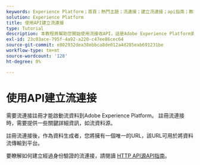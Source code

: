 ```yaml
---
keywords: Experience Platform；首頁；熱門主題；流連接；建立流連接；api指南；教程；建立流連接；流接收；接收；
solution: Experience Platform
title: 使用API建立流連接
type: Tutorial
description: 本教程將幫助您開始使用流接收API，這是Adobe Experience Platform資料接收服務API的一部分。
exl-id: 23c03ace-795f-4a92-a220-c47ee86cec64
source-git-commit: e802932dea38ebbca8de012a4d285eab691231be
workflow-type: tm+mt
source-wordcount: '128'
ht-degree: 0%

---
```


# 使用API建立流連接

需要流連接註冊才能啟動流資料到Adobe Experience Platform。 註冊流連接時，需要提供一些關鍵詳細資訊，如流資料源。

註冊流連接後，作為資料生成者，您將擁有一個唯一的URL，該URL可用於將資料流傳輸到平台。

要瞭解如何建立經過身份驗證的流連接，請閱讀 [HTTP API源API指南](../../sources/tutorials/api/create/streaming/http.md)。

